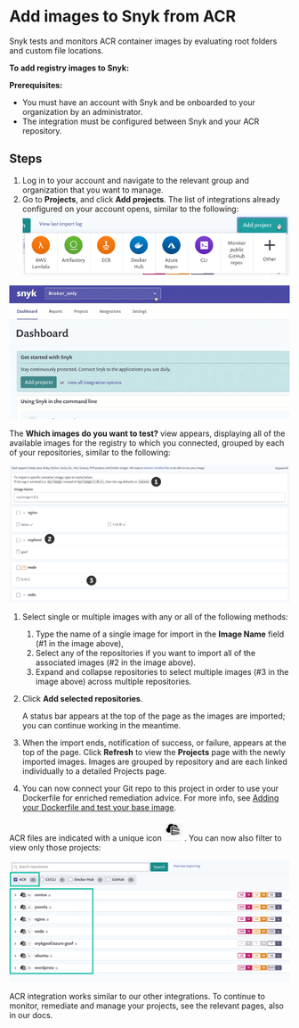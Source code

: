 # Add images to Snyk from ACR

Snyk tests and monitors ACR container images by evaluating root folders and custom file locations.

**To add registry images to Snyk:**

**Prerequisites:**

* You must have an account with Snyk and be onboarded to your organization by an administrator.
* The integration must be configured between Snyk and your ACR repository.

## Steps

1. Log in to your account and navigate to the relevant group and organization that you want to manage.
2. Go to **Projects**, and click **Add projects**. The list of integrations already configured on your account opens, similar to the following:  ![](../../../../.gitbook/assets/uuid-dd01aab7-482f-0fc2-01de-c2427a14a0e0-en.png)

![](../../../../.gitbook/assets/add-artifactory-images%20%281%29%20%282%29%20%2829%29.gif)

The **Which images do you want to test?** view appears, displaying all of the available images for the registry to which you connected, grouped by each of your repositories, similar to the following:

![](../../../../.gitbook/assets/uuid-bd9cf629-f5fb-b28b-1fc1-40df2367a7f9-en%20%281%29%20%281%29%20%282%29%20%284%29%20%282%29%20%287%29.png)

1. Select single or multiple images with any or all of the following methods:
   1. Type the name of a single image for import in the **Image Name** field \(\#1 in the image above\),
   2. Select any of the repositories if you want to import all of the associated images \(\#2 in the image above\).
   3. Expand and collapse repositories to select multiple images \(\#3 in the image above\) across multiple repositories. 
2. Click **Add selected repositories**.

   A status bar appears at the top of the page as the images are imported; you can continue working in the meantime.

3. When the import ends, notification of success, or failure, appears at the top of the page. Click **Refresh** to view the **Projects** page with the newly imported images. Images are grouped by repository and are each linked individually to a detailed Projects page.
4. You can now connect your Git repo to this project in order to use your Dockerfile for enriched remediation advice. For more info, see [Adding your Dockerfile and test your base image](https://support.snyk.io/hc/articles/360003916218#UUID-9ab347a6-8af0-ef6c-5ebd-cec21fbfab29).

ACR files are indicated with a unique icon ![](../../../../.gitbook/assets/uuid-5d10608d-d674-d4ee-d6c2-6faadd6fc8ea-en.png) . You can now also filter to view only those projects:

![](../../../../.gitbook/assets/image%20%284%29%20%283%29%20%283%29%20%283%29%20%283%29%20%284%29%20%284%29%20%285%29%20%284%29%20%288%29.png)

ACR integration works similar to our other integrations. To continue to monitor, remediate and manage your projects, see the relevant pages, also in our docs.

